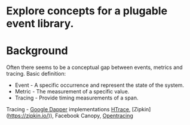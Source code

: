 # Explore concepts for a plugable event library.

# Background 

Often there seems to be a conceptual gap between events, metrics and tracing.  Basic definition:

- Event  -  A specific occurrence and represent the state of the system.
- Metric - The measurement of a specific value.
- Tracing - Provide timing measurements of a span.

Tracing - [Google Dapper](https://ai.google/research/pubs/pub36356) implementations
[HTrace](http://htrace.org/), [Zipkin] (https://zipkin.io/)), Facebook Canopy, 
[Opentracing](https://opentracing.io/)




